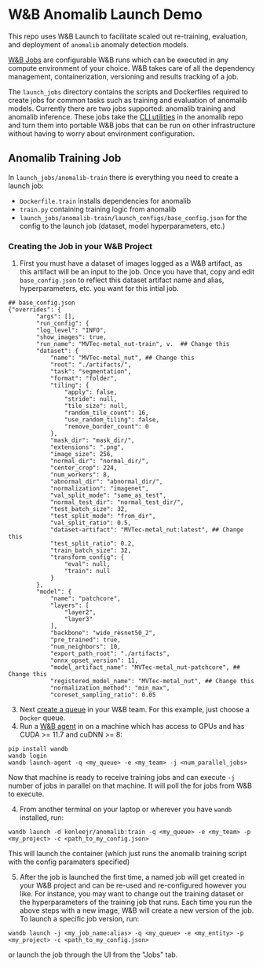 # W&B Anomalib Launch Demo

This repo uses W&B Launch to facilitate scaled out re-training, evaluation, and deployment of `anomalib` anomaly detection models. 

[W&B Jobs](https://docs.wandb.ai/guides/launch/create-job) are configurable W&B runs which can be executed in any compute environment of your choice. 
W&B takes care of all the dependency management, containerization, versioning and results tracking of a job. 

The `launch_jobs` directory contains the scripts and Dockerfiles required to create jobs for common tasks such as training and evaluation of anomalib models. 
Currently there are two jobs supported: anomalib training and anomalib inference. 
These jobs take the [CLI utilities](https://github.com/openvinotoolkit/anomalib/blob/v0.4.0/tools/train.py) in the anomalib repo and turn them into portable W&B jobs that can be run on other infrastructure without having to worry about environment configuration. 

## Anomalib Training Job
In `launch_jobs/anomalib-train` there is everything you need to create a launch job: 
- `Dockerfile.train` installs dependencies for anomalib
- `train.py` containing training logic from anomalib
- `launch_jobs/anomalib-train/launch_configs/base_config.json` for the config to the launch job (dataset, model hyperparameters, etc.)

### Creating the Job in your W&B Project
1. First you must have a dataset of images logged as a W&B artifact, as this artifact will be an input to the job. Once you have that, copy and edit `base_config.json` to reflect this dataset artifact name and alias, hyperparameters, etc. you want for this intial job. 

```
## base_config.json
{"overrides": {
        "args": [],
        "run_config": {
        "log_level": "INFO",
        "show_images": true,
        "run_name": "MVTec-metal_nut-train", v.  ## Change this
        "dataset": {
            "name": "MVTec-metal_nut", ## Change this
            "root": "./artifacts/",
            "task": "segmentation",
            "format": "folder",
            "tiling": {
                "apply": false,
                "stride": null,
                "tile_size": null,
                "random_tile_count": 16,
                "use_random_tiling": false,
                "remove_border_count": 0
            },
            "mask_dir": "mask_dir/", 
            "extensions": ".png",
            "image_size": 256,
            "normal_dir": "normal_dir/",
            "center_crop": 224,
            "num_workers": 8,
            "abnormal_dir": "abnormal_dir/",
            "normalization": "imagenet",
            "val_split_mode": "same_as_test",
            "normal_test_dir": "normal_test_dir/",
            "test_batch_size": 32,
            "test_split_mode": "from_dir",
            "val_split_ratio": 0.5,
            "dataset-artifact": "MVTec-metal_nut:latest", ## Change this
            "test_split_ratio": 0.2,
            "train_batch_size": 32,
            "transform_config": {
                "eval": null,
                "train": null
            }
        },
        "model": {
            "name": "patchcore",
            "layers": [
                "layer2",
                "layer3"
            ],
            "backbone": "wide_resnet50_2",
            "pre_trained": true,
            "num_neighbors": 10,
            "export_path_root": "./artifacts",
            "onnx_opset_version": 11,
            "model_artifact_name": "MVTec-metal_nut-patchcore", ## Change this
            "registered_model_name": "MVTec-metal_nut", ## Change this
            "normalization_method": "min_max",
            "coreset_sampling_ratio": 0.05
```

3. Next [create a queue](https://docs.wandb.ai/guides/launch/create-queue) in your W&B team. For this example, just choose a `Docker` queue.
4. Run a [W&B agent](https://docs.wandb.ai/guides/launch/run-agent) in on a machine which has access to GPUs and has CUDA >= 11.7 and cuDNN >= 8:
```
pip install wandb
wandb login
wandb launch-agent -q <my_queue> -e <my_team> -j <num_parallel_jobs>
```
Now that machine is ready to receive training jobs and can execute `-j` number of jobs in parallel on that machine. It will poll the <queue> for jobs from W&B to execute.
  
4. From another terminal on your laptop or wherever you have `wandb` installed, run:
```
wandb launch -d kenleejr/anomalib:train -q <my_queue> -e <my_team> -p <my_project> -c <path_to_my_config.json>
```
This will launch the container (which just runs the anomalib training script with the config paramaters specified)
  
5. After the job is launched the first time, a named job will get created in your W&B project and can be re-used and re-configured however you like.
For instance, you may want to change out the training dataset or the hyperparameters of the training job that runs. Each time you run the above steps with a new image, W&B will create a new version of the job. To launch a specific job version, run:
```
wandb launch -j <my_job_name:alias> -q <my_queue> -e <my_entity> -p <my_project> -c <path_to_my_config.json>
```
or launch the job through the UI from the "Jobs" tab. 
